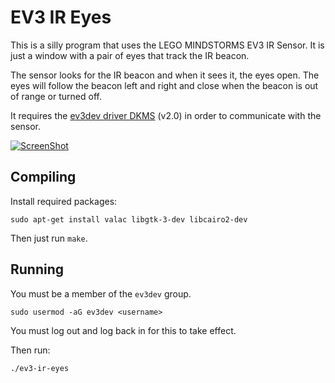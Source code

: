 EV3 IR Eyes
===========

This is a silly program that uses the LEGO MINDSTORMS EV3 IR Sensor. It is
just a window with a pair of eyes that track the IR beacon.

The sensor looks for the IR beacon and when it sees it, the eyes open. The
eyes will follow the beacon left and right and close when the beacon is out
of range or turned off.

It requires the [ev3dev driver DKMS] \(v2.0) in order to communicate with the
sensor.

[![ScreenShot](http://img.youtube.com/vi/ffRR2iqlgv8/0.jpg)](http://youtu.be/ffRR2iqlgv8)

Compiling
---------

Install required packages:

    sudo apt-get install valac libgtk-3-dev libcairo2-dev

Then just run `make`.

Running
-------

You must be a member of the `ev3dev` group.

    sudo usermod -aG ev3dev <username>

You must log out and log back in for this to take effect.

Then run:

    ./ev3-ir-eyes

[ev3dev driver DKMS]: https://github.com/ev3dev/lego-linux-drivers-dkms
